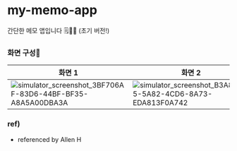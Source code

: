 # my-memo-app
간단한 메모 앱입니다 🗒️📱🤍 (초기 버전!)

### 화면 구성📱
|화면 1|화면 2|화면 3|
|---|---|---|
|![simulator_screenshot_3BF706AF-83D6-44BF-BF35-A8A5A00DBA3A](https://github.com/hyung6370/my-memo-app/assets/81064963/9028ecf2-de44-48f2-a7e7-26d6b7f2c0bb)|![simulator_screenshot_B3A84BD5-5A82-4CD6-8A73-EDA813F0A742](https://github.com/hyung6370/my-memo-app/assets/81064963/bea2c3d2-9867-4a20-a772-f9b421b98c52)|![simulator_screenshot_3C2DC927-EA40-4F91-BE5E-91A6CFED4B8B](https://github.com/hyung6370/my-memo-app/assets/81064963/fdffc3c2-d26a-4414-abae-b95ac80a4335)|

### ref)
- referenced by Allen H
